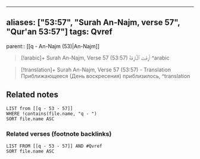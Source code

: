 
---
aliases: ["53:57", "Surah An-Najm, verse 57", "Qur'an 53:57"]
tags: Qvref
---

parent:: [[q - An-Najm (53)|An-Najm]]

> [!arabic]+ Surah An-Najm, Verse 57 (53:57)
> <span class="quran-arabic">أَزِفَتِ ٱلْـَٔازِفَةُ</span>
^arabic

> [!translation]+ Surah An-Najm, Verse 57 (53:57) - Translation
> Приближающееся (День воскресения) приблизилось,
^translation



## Related notes
```dataview
LIST from [[q - 53 - 57]]
WHERE !contains(file.name, "q - ")
SORT file.name ASC
```

### Related verses (footnote backlinks)
```dataview
LIST FROM [[q - 53 - 57]] AND #Qvref
SORT file.name ASC
```

